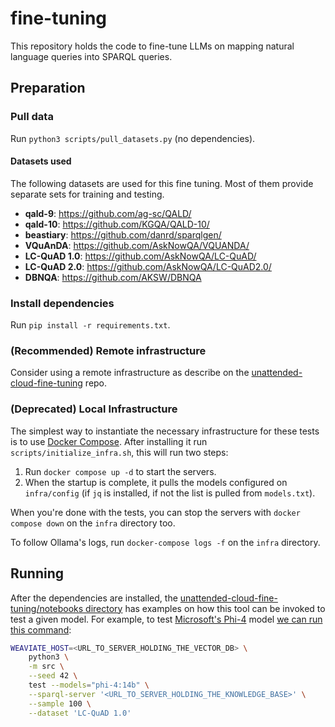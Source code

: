 # fine-tuning

This repository holds the code to fine-tune LLMs on mapping natural language queries into SPARQL queries.

## Preparation

### Pull data

Run `python3 scripts/pull_datasets.py` (no dependencies).

#### Datasets used

The following datasets are used for this fine tuning. Most of them provide separate sets for training and testing.

- **qald-9**: https://github.com/ag-sc/QALD/
- **qald-10**: https://github.com/KGQA/QALD-10/
- **beastiary**: https://github.com/danrd/sparqlgen/
- **VQuAnDA**: https://github.com/AskNowQA/VQUANDA/
- **LC-QuAD 1.0**: https://github.com/AskNowQA/LC-QuAD/
- **LC-QuAD 2.0**: https://github.com/AskNowQA/LC-QuAD2.0/
- **DBNQA**: https://github.com/AKSW/DBNQA

### Install dependencies

Run `pip install -r requirements.txt`.

### (Recommended) Remote infrastructure

Consider using a remote infrastructure as describe on the [unattended-cloud-fine-tuning](https://github.com/tfm-smp-2025/unattended-cloud-fine-tuning) repo.

### (Deprecated) Local Infrastructure

The simplest way to instantiate the necessary infrastructure for these tests is to use [Docker Compose](https://docs.docker.com/compose/). After installing it run `scripts/initialize_infra.sh`, this will run two steps:

1. Run `docker compose up -d` to start the servers.
2. When the startup is complete, it pulls the models configured on `infra/config` (if `jq` is installed, if not the list is pulled from `models.txt`).

When you're done with the tests, you can stop the servers with `docker compose down` on the `infra` directory too.

To follow Ollama's logs, run `docker-compose logs -f` on the `infra` directory.

## Running

After the dependencies are installed, the [unattended-cloud-fine-tuning/notebooks directory](https://github.com/tfm-smp-2025/unattended-cloud-fine-tuning/tree/main/notebooks) has examples on how this tool can be invoked to test a given model. For example, to test [Microsoft's Phi-4](https://huggingface.co/microsoft/phi-4) model [we can run this command](https://github.com/tfm-smp-2025/unattended-cloud-fine-tuning/blob/main/notebooks/evaluate-model-phi4-14b.ipynb):

```bash
WEAVIATE_HOST=<URL_TO_SERVER_HOLDING_THE_VECTOR_DB> \
    python3 \
    -m src \
    --seed 42 \
    test --models="phi-4:14b" \
    --sparql-server '<URL_TO_SERVER_HOLDING_THE_KNOWLEDGE_BASE>' \
    --sample 100 \
    --dataset 'LC-QuAD 1.0'
```